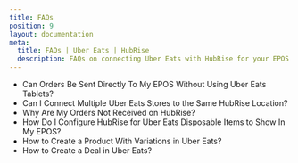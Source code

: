 ```yaml
---
title: FAQs
position: 9
layout: documentation
meta:
  title: FAQs | Uber Eats | HubRise
  description: FAQs on connecting Uber Eats with HubRise for your EPOS to work with other apps as a cohesive whole. Connect apps and synchronise your data.
---
```


- <Link to="/apps/uber-eats/faqs/send-orders-to-epos-without-tablet/">Can Orders Be Sent Directly To My EPOS Without Using Uber Eats Tablets?</Link>
- <Link to="/apps/uber-eats/faqs/connecting-multiple-instances-uber-eats/">Can I Connect Multiple Uber Eats Stores to the Same HubRise Location?</Link>
- <Link to="/apps/uber-eats/faqs/orders-not-received-missing-ref-codes/">Why Are My Orders Not Received on HubRise?</Link>
- <Link to="/apps/uber-eats/faqs/uber-eats-disposable-items/">How Do I Configure HubRise for Uber Eats Disposable Items to Show In My EPOS?</Link>
- <Link to="/apps/uber-eats/faqs/create-product-with-skus/">How to Create a Product With Variations in Uber Eats?</Link>
- <Link to="/apps/uber-eats/faqs/create-deal-in-uber-eats/">How to Create a Deal in Uber Eats?</Link>
